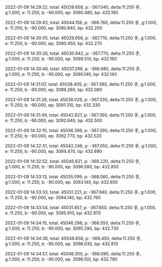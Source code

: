 2022-01-09 14:29:22, total: 45039.658, p: -367.040, delta:11.250 手, g:1.000, e: 11.250, b: -90.000, ep: 3090.480, bp: 432.190

2022-01-09 14:29:43, total: 45044.158, p: -366.760, delta:11.250 手, g:1.000, e: 11.250, b: -90.000, ep: 3090.840, bp: 432.200

2022-01-09 14:30:05, total: 45029.656, p: -367.710, delta:11.250 手, g:1.000, e: 11.250, b: -90.000, ep: 3090.450, bp: 432.270

2022-01-09 14:30:26, total: 45030.942, p: -367.770, delta:11.250 手, g:1.000, e: 11.250, b: -90.000, ep: 3089.510, bp: 432.160

2022-01-09 14:30:46, total: 45037.296, p: -366.980, delta:11.250 手, g:1.000, e: 11.250, b: -90.000, ep: 3090.140, bp: 432.140

2022-01-09 14:31:07, total: 45038.405, p: -367.380, delta:11.250 手, g:1.000, e: 11.250, b: -90.000, ep: 3089.260, bp: 432.080

2022-01-09 14:31:28, total: 45038.026, p: -367.330, delta:11.250 手, g:1.000, e: 11.250, b: -90.000, ep: 3091.310, bp: 432.330

2022-01-09 14:31:49, total: 45042.827, p: -367.360, delta:11.250 手, g:1.000, e: 11.250, b: -90.000, ep: 3092.640, bp: 432.500

2022-01-09 14:32:10, total: 45036.396, p: -367.390, delta:11.250 手, g:1.000, e: 11.250, b: -90.000, ep: 3092.770, bp: 432.520

2022-01-09 14:32:31, total: 45042.246, p: -367.050, delta:11.250 手, g:1.000, e: 11.250, b: -90.000, ep: 3094.470, bp: 432.690

2022-01-09 14:32:52, total: 45045.621, p: -366.220, delta:11.250 手, g:1.000, e: 11.250, b: -90.000, ep: 3096.580, bp: 432.850

2022-01-09 14:33:13, total: 45035.099, p: -368.060, delta:11.250 手, g:1.000, e: 11.250, b: -90.000, ep: 3093.140, bp: 432.650

2022-01-09 14:33:33, total: 45031.221, p: -367.940, delta:11.250 手, g:1.000, e: 11.250, b: -90.000, ep: 3094.140, bp: 432.760

2022-01-09 14:33:54, total: 45031.657, p: -367.850, delta:11.250 手, g:1.000, e: 11.250, b: -90.000, ep: 3095.910, bp: 432.970

2022-01-09 14:34:15, total: 45046.298, p: -366.550, delta:11.250 手, g:1.000, e: 11.250, b: -90.000, ep: 3095.290, bp: 432.730

2022-01-09 14:34:36, total: 45048.658, p: -366.450, delta:11.250 手, g:1.000, e: 11.250, b: -90.000, ep: 3096.030, bp: 432.810

2022-01-09 14:34:57, total: 45049.300, p: -366.090, delta:11.250 手, g:1.000, e: 11.250, b: -90.000, ep: 3096.150, bp: 432.780